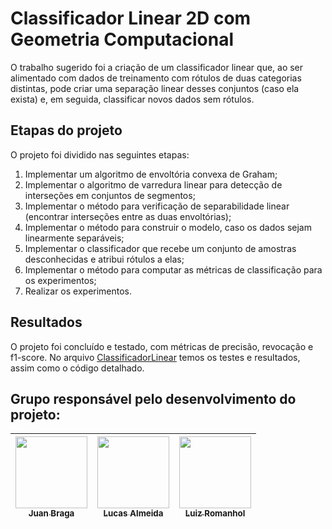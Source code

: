 # Classificador Linear 2D com Geometria Computacional
O trabalho sugerido foi a criação de um classificador linear que, ao ser alimentado com dados de treinamento com rótulos de duas categorias distintas, pode criar uma separação linear desses conjuntos (caso ela exista) e, em seguida, classificar novos dados sem rótulos.

## Etapas do projeto
O projeto foi dividido nas seguintes etapas:
1. Implementar um algoritmo de envoltória convexa de Graham;
1. Implementar o algoritmo de varredura linear para detecção de interseções em conjuntos de segmentos;
1. Implementar o método para verificação de separabilidade linear (encontrar interseções entre as duas envoltórias);
1. Implementar o método para construir o modelo, caso os dados sejam linearmente separáveis;
1. Implementar o classificador que recebe um conjunto de amostras desconhecidas e atribui rótulos a elas;
1. Implementar o método para computar as métricas de classificação para os 
experimentos;
1. Realizar os experimentos.

## Resultados
O projeto foi concluído e testado, com métricas de precisão, revocação e f1-score. No arquivo [ClassificadorLinear](ClassificadorLinear.ipynb) temos os testes e resultados, assim como o código detalhado.

## Grupo responsável pelo desenvolvimento do projeto:

| [<img src="https://avatars.githubusercontent.com/u/64935978?v=4" width=115><br><sub>Juan Braga</sub>](https://github.com/juanmbraga) |  [<img src="https://imgur.com/35uY87m.jpg" width=115><br><sub>Lucas Almeida</sub>](https://github.com/tekukas) |  [<img src="https://avatars.githubusercontent.com/u/48190640?v=4" width=115><br><sub>Luiz Romanhol</sub>](https://github.com/LuizRomanhol) |
| :---: | :---: | :---: